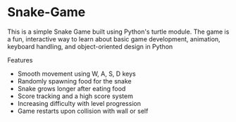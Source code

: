 # Snake-Game
This is a simple Snake Game built using Python's turtle module. The game is a fun, interactive way to learn about basic game development, animation, keyboard handling, and object-oriented design in Python

Features
* Smooth movement using W, A, S, D keys
* Randomly spawning food for the snake
* Snake grows longer after eating food
* Score tracking and a high score system
* Increasing difficulty with level progression
* Game restarts upon collision with wall or self
